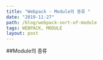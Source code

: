 ```yaml
---
title: "Webpack - Module의 종류 "
date: "2019-11-27"
path: /blog/webpack-sort-of-module
tags: WEBPACK, MODULE
layout: post
---
```

##Module의 종류
